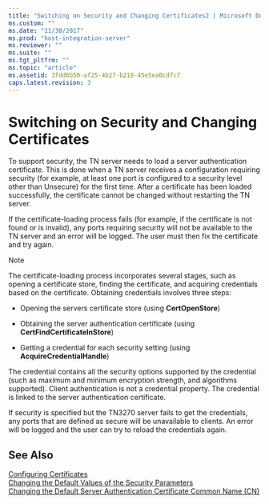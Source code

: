 ```yaml
---
title: "Switching on Security and Changing Certificates2 | Microsoft Docs"
ms.custom: ""
ms.date: "11/30/2017"
ms.prod: "host-integration-server"
ms.reviewer: ""
ms.suite: ""
ms.tgt_pltfrm: ""
ms.topic: "article"
ms.assetid: 3fdd6b50-af25-4b27-b218-45e5ea0cdfc7
caps.latest.revision: 3
---
```

# Switching on Security and Changing Certificates
To support security, the TN server needs to load a server authentication certificate. This is done when a TN server receives a configuration requiring security (for example, at least one port is configured to a security level other than Unsecure) for the first time. After a certificate has been loaded successfully, the certificate cannot be changed without restarting the TN server.  
  
 If the certificate-loading process fails (for example, if the certificate is not found or is invalid), any ports requiring security will not be available to the TN server and an error will be logged. The user must then fix the certificate and try again.  
  
> [!NOTE]
>  The certificate-loading process incorporates several stages, such as opening a certificate store, finding the certificate, and acquiring credentials based on the certificate.  Obtaining credentials involves three steps:  
  
-   Opening the servers certificate store (using **CertOpenStore**)  
  
-   Obtaining the server authentication certificate (using **CertFindCertificateInStore**)  
  
-   Getting a credential for each security setting (using **AcquireCredentialHandle**)  
  
 The credential contains all the security options supported by the credential (such as maximum and minimum encryption strength, and algorithms supported). Client authentication is not a credential property. The credential is linked to the server authentication certificate.  
  
 If security is specified but the TN3270 server fails to get the credentials, any ports that are defined as secure will be unavailable to clients. An error will be logged and the user can try to reload the credentials again.  
  
## See Also  
 [Configuring Certificates](../core/configuring-certificates1.md)   
 [Changing the Default Values of the Security Parameters](../core/changing-the-default-values-of-the-security-parameters2.md)   
 [Changing the Default Server Authentication Certificate Common Name (CN)](../core/changing-the-default-server-authentication-certificate-common-name-cn-1.md)